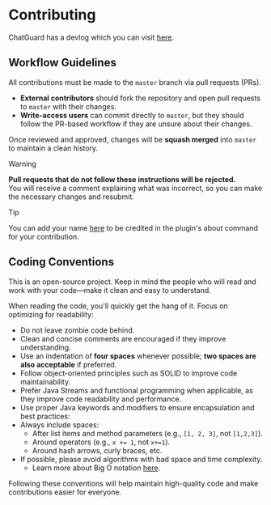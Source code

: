 # Contributing
ChatGuard has a devlog which you can visit [here](https://github.com/users/AleksandarHaralanov/projects/1).

## Workflow Guidelines
All contributions must be made to the `master` branch via pull requests (PRs).

- **External contributors** should fork the repository and open pull requests to `master` with their changes.
- **Write-access users** can commit directly to `master`, but they should follow the PR-based workflow if they are unsure about their changes.

Once reviewed and approved, changes will be **squash merged** into `master` to maintain a clean history.

> [!WARNING]
> **Pull requests that do not follow these instructions will be rejected.**<br/>
> You will receive a comment explaining what was incorrect, so you can make the necessary changes and resubmit.

> [!TIP]
> You can add your name [here](https://github.com/AleksandarHaralanov/ChatGuard/blob/9a735f1fc0bdb94325f27b3798c31214bd7f77fc/src/main/java/io/github/aleksandarharalanov/chatguard/command/subcommand/AboutCommand.java#L22) to be credited in the plugin's about command for your contribution.

## Coding Conventions
This is an open-source project. Keep in mind the people who will read and work with your code—make it clean and easy to understand.

When reading the code, you'll quickly get the hang of it. Focus on optimizing for readability:

- Do not leave zombie code behind.
- Clean and concise comments are encouraged if they improve understanding.
- Use an indentation of **four spaces** whenever possible; **two spaces are also acceptable** if preferred.
- Follow object-oriented principles such as SOLID to improve code maintainability.
- Prefer Java Streams and functional programming when applicable, as they improve code readability and performance.
- Use proper Java keywords and modifiers to ensure encapsulation and best practices:
- Always include spaces:
  - After list items and method parameters (e.g., `[1, 2, 3]`, not `[1,2,3]`).
  - Around operators (e.g., `x += 1`, not `x+=1`).
  - Around hash arrows, curly braces, etc.
- If possible, please avoid algorithms with bad space and time complexity.
  - Learn more about Big O notation [here](https://en.wikipedia.org/wiki/Big_O_notation).

Following these conventions will help maintain high-quality code and make contributions easier for everyone.  
